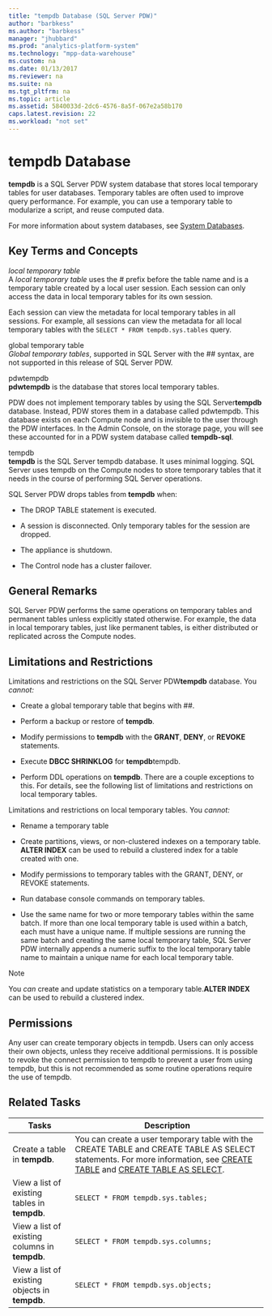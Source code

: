 ```yaml
---
title: "tempdb Database (SQL Server PDW)"
author: "barbkess" 
ms.author: "barbkess"
manager: "jhubbard"	  
ms.prod: "analytics-platform-system" 
ms.technology: "mpp-data-warehouse"
ms.custom: na
ms.date: 01/13/2017
ms.reviewer: na
ms.suite: na
ms.tgt_pltfrm: na
ms.topic: article
ms.assetid: 5840033d-2dc6-4576-8a5f-067e2a58b170
caps.latest.revision: 22
ms.workload: "not set"
---
```

# tempdb Database
**tempdb** is a SQL Server PDW system database that stores local temporary tables for user databases. Temporary tables are often used to improve query performance. For example, you can use a temporary table to modularize a script, and reuse computed data.  
  
For more information about system databases, see [System Databases](system-databases.md).  
  
## <a name="Basics"></a>Key Terms and Concepts  
*local temporary table*  
A *local temporary table* uses the # prefix before the table name and is a temporary table created by a local user session. Each session can only access the data in local temporary tables for its own session.  
  
Each session can view the metadata for local temporary tables in all sessions. For example, all sessions can view the metadata for all local temporary tables with the `SELECT * FROM tempdb.sys.tables` query.  
  
global temporary table  
*Global temporary tables*, supported in SQL Server with the ## syntax, are not supported in this release of SQL Server PDW.  
  
pdwtempdb  
**pdwtempdb** is the database that stores local temporary tables.  
  
PDW does not implement temporary tables by using the SQL Server**tempdb** database. Instead, PDW stores them in a database called pdwtempdb. This database exists on each Compute node and is invisible to the user through the PDW interfaces. In the Admin Console, on the storage page, you will see these accounted for in a PDW system database called **tempdb-sql**.  
  
tempdb  
**tempdb** is the SQL Server tempdb database. It uses minimal logging. SQL Server uses tempdb on the Compute nodes to store temporary tables that it needs in the course of performing SQL Server operations.  
  
SQL Server PDW drops tables from **tempdb** when:  
  
-   The DROP TABLE statement is executed.  
  
-   A session is disconnected. Only temporary tables for the session are dropped.  
  
-   The appliance is shutdown.  
  
-   The Control node has a cluster failover.  
  
## General Remarks  
SQL Server PDW performs the same operations on temporary tables and permanent tables unless explicitly stated otherwise. For example, the data in local temporary tables, just like permanent tables, is either distributed or replicated across the Compute nodes.  
  
## <a name="LimitationsRestrictions"></a>Limitations and Restrictions  
Limitations and restrictions on the SQL Server PDW**tempdb** database. You *cannot:*  
  
-   Create a global temporary table that begins with ##.  
  
-   Perform a backup or restore of **tempdb**.  
  
-   Modify permissions to **tempdb** with the **GRANT**, **DENY**, or **REVOKE** statements.  
  
-   Execute **DBCC SHRINKLOG** for **tempdb**tempdb.  
  
-   Perform DDL operations on **tempdb**. There are a couple exceptions to this. For details, see the following list of limitations and restrictions on local temporary tables.  
  
Limitations and restrictions on local temporary tables. You *cannot:*  
  
-   Rename a temporary table  
  
-   Create partitions, views, or non-clustered indexes on a temporary table. **ALTER INDEX** can be used to rebuild a clustered index for a table created with one.  
  
-   Modify permissions to temporary tables with the GRANT, DENY, or REVOKE statements.  
  
-   Run database console commands on temporary tables.  
  
-   Use the same name for two or more temporary tables within the same batch. If more than one local temporary table is used within a batch, each must have a unique name. If multiple sessions are running the same batch and creating the same local temporary table, SQL Server PDW internally appends a numeric suffix to the local temporary table name to maintain a unique name for each local temporary table.  
  
> [!NOTE]  
> You *can* create and update statistics on a temporary table.**ALTER INDEX** can be used to rebuild a clustered index.  
  
## Permissions  
Any user can create temporary objects in tempdb. Users can only access their own objects, unless they receive additional permissions. It is possible to revoke the connect permission to tempdb to prevent a user from using tempdb, but this is not recommended as some routine operations require the use of tempdb.  
  
## <a name="RelatedTasks"></a>Related Tasks  
  
|Tasks|Description|  
|---------|---------------|  
|Create a table in **tempdb**.|You can create a user temporary table with the CREATE TABLE and CREATE TABLE AS SELECT statements. For more information, see [CREATE TABLE](../t-sql/statements/create-table-azure-sql-data-warehouse.md) and [CREATE TABLE AS SELECT](../t-sql/statements/create-table-as-select-azure-sql-data-warehouse.md).|  
|View a list of existing tables in **tempdb**.|`SELECT * FROM tempdb.sys.tables;`|  
|View a list of existing columns in **tempdb**.|`SELECT * FROM tempdb.sys.columns;`|  
|View a list of existing objects in **tempdb**.|`SELECT * FROM tempdb.sys.objects;`|  
  
<!-- MISSING LINKS 
## See Also  
[Common Metadata Query Examples &#40;SQL Server PDW&#41;](../sqlpdw/common-metadata-query-examples-sql-server-pdw.md)  
-->
  
